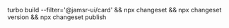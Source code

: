 turbo build --filter='@jamsr-ui/card' && npx changeset && npx changeset version && npx changeset publish
